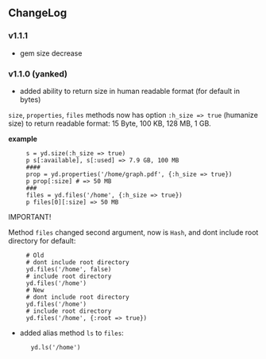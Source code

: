 ## ChangeLog
### v1.1.1
* gem size decrease
### v1.1.0 (yanked)
* added ability to return size in human readable format (for default in bytes)

 `size`, `properties`, `files` methods now has option `:h_size => true` (humanize size) to return readable format: 15 Byte, 100 KB, 128 MB, 1 GB.
 
 **example**

         s = yd.size(:h_size => true)
         p s[:available], s[:used] => 7.9 GB, 100 MB
         ####
         prop = yd.properties('/home/graph.pdf', {:h_size => true})
         p prop[:size] # => 50 MB
         ###
         files = yd.files('/home', {:h_size => true})
         p files[0][:size] => 50 MB

 IMPORTANT!

 Method `files` changed second argument, now is `Hash`, and dont include root directory for default:

         # Old
         # dont include root directory
         yd.files('/home', false)
         # include root directory
         yd.files('/home')
         # New
         # dont include root directory
         yd.files('/home')
         # include root directory
         yd.files('/home', {:root => true})

* added alias method `ls` to `files`:

         yd.ls('/home')
